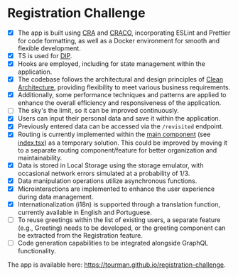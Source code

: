# Registration Challenge

- [x] The app is built using [CRA](https://create-react-app.dev/) and [CRACO](https://craco.js.org/), incorporating ESLint and Prettier for code formatting, as well as a Docker environment for smooth and flexible development.
- [x] TS is used for [DIP](https://en.wikipedia.org/wiki/Dependency_inversion_principle).
- [x] Hooks are employed, including for state management within the application.
- [x] The codebase follows the architectural and design principles of [Clean Architecture](https://blog.cleancoder.com/uncle-bob/2012/08/13/the-clean-architecture.html), providing flexibility to meet various business requirements.
- [x] Additionally, some performance techniques and patterns are applied to enhance the overall efficiency and responsiveness of the application.
- [ ] The sky's the limit, so it can be improved continuously.
- [x] Users can input their personal data and save it within the application.
- [x] Previously entered data can be accessed via the `/revisited` endpoint.
- [x] Routing is currently implemented within the [main component](https://www.oreilly.com/library/view/clean-architecture-a/9780134494272/ch26.xhtml) (see [index.tsx](./src/index.tsx)) as a temporary solution. This could be improved by moving it to a separate routing component/feature for better organization and maintainability.
- [x] Data is stored in Local Storage using the storage emulator, with occasional network errors simulated at a probability of 1/3.
- [x] Data manipulation operations utilize asynchronous functions.
- [x] Microinteractions are implemented to enhance the user experience during data management.
- [x] Internationalization (i18n) is supported through a translation function, currently available in English and Portuguese.
- [ ] To reuse greetings within the list of existing users, a separate feature (e.g., Greeting) needs to be developed, or the greeting component can be extracted from the Registration feature.
- [ ] Code generation capabilities to be integrated alongside GraphQL functionality.

The app is available here: https://tourman.github.io/registration-challenge.
